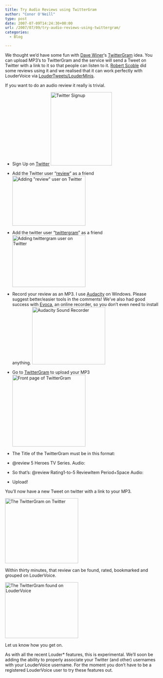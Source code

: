 ```yaml
---
title: Try Audio Reviews using TwitterGram
author: "Conor O'Neill"
type: post
date: 2007-07-09T14:24:30+00:00
url: /2007/07/09/try-audio-reviews-using-twittergram/
categories:
  - Blog

---
```

We thought we&#8217;d have some fun with [Dave Winer][1]&#8216;s [TwitterGram][2] idea. You can upload MP3&#8217;s to TwitterGram and the service will send a Tweet on Twitter with a link to it so that people can listen to it. [Robert Scoble][3] did some reviews using it and we realised that it can work perfectly with LouderVoice via [LouderTweets/LouderMinis][4].

If you want to do an audio review it really is trivial.

  * Sign Up on [Twitter][5]
[<img src="http://www.loudervoice.com/wp-content/uploads/2007/07/09/try-audio-reviews-using-twittergram/761605460_924d67e8db_m.jpg" width="201" height="240" alt="Twitter Signup" />][6]

  * Add the Twitter user &#8220;[review][7]&#8221; as a friend
[<img src="http://www.loudervoice.com/wp-content/uploads/2007/07/09/try-audio-reviews-using-twittergram/760745207_ae5883d16d_m.jpg" width="240" height="163" alt="Adding &quot;review&quot; user on Twitter" />][8]

  * Add the twitter user &#8220;[twittergram][9]&#8221; as a friend
[<img src="http://www.loudervoice.com/wp-content/uploads/2007/07/09/try-audio-reviews-using-twittergram/760745973_fdef1015e1_m.jpg" width="240" height="170" alt="Adding twittergram user on Twitter" />][10]

  * Record your review as an MP3. I use [Audacity][11] on Windows. Please suggest better/easier tools in the comments! We&#8217;ve also had good success with [Evoca][12], an online recorder, so you don&#8217;t even need to install anything.
[<img src="http://www.loudervoice.com/wp-content/uploads/2007/07/09/try-audio-reviews-using-twittergram/761606022_ba01e92fb1_m.jpg" width="240" height="188" alt="Audacity Sound  Recorder" />][13]

  * Go to [TwitterGram][2] to upload your MP3
[<img src="http://www.loudervoice.com/wp-content/uploads/2007/07/09/try-audio-reviews-using-twittergram/761606440_304525fde0_m.jpg" width="240" height="235" alt="Front page of TwitterGram" />][14]

  * The Title of the TwitterGram must be in this format:
  * @review 5 Heroes TV Series. Audio:
  * So that&#8217;s: @review Rating1-to-5 ReviewItem Period+Space Audio:
  * Upload!

You&#8217;ll now have a new Tweet on twitter with a link to your MP3.

[<img src="http://www.loudervoice.com/wp-content/uploads/2007/07/09/try-audio-reviews-using-twittergram/760747039_5533c58121_m.jpg" width="240" height="213" alt="The TwitterGram on Twitter" />][15]

Within thirty minutes, that review can be found, rated, bookmarked and grouped on LouderVoice.

[<img src="http://www.loudervoice.com/wp-content/uploads/2007/07/09/try-audio-reviews-using-twittergram/761604808_d42da707e6_m.jpg" width="240" height="183" alt="The TwitterGram found on LouderVoice" />][16]

Let us know how you get on.

As with all the recent Louder* features, this is experimental. We&#8217;ll soon be adding the ability to properly associate your Twitter (and other) usernames with your LouderVoice username. For the moment you don&#8217;t have to be a registered LouderVoice user to try these features out.

 [1]: http://www.scripting.com/2007/06/27.html
 [2]: http://www.twittergram.com/
 [3]: http://scobleizer.com/2007/07/03/james-our-coo-reviews-iphone-on-twittergram/
 [4]: http://business.loudervoice.com/2007/06/13/loudervoice-twitter-mash-up/
 [5]: http://twitter.com/signup
 [6]: http://www.flickr.com/photos/bandon1/761605460/ "Photo Sharing"
 [7]: http://twitter.com/review
 [8]: http://www.flickr.com/photos/bandon1/760745207/ "Photo Sharing"
 [9]: http://twitter.com/twittergram
 [10]: http://www.flickr.com/photos/bandon1/760745973/ "Photo Sharing"
 [11]: http://audacity.sourceforge.net/
 [12]: http://www.evoca.com/
 [13]: http://www.flickr.com/photos/bandon1/761606022/ "Photo Sharing"
 [14]: http://www.flickr.com/photos/bandon1/761606440/ "Photo Sharing"
 [15]: http://www.flickr.com/photos/bandon1/760747039/ "Photo Sharing"
 [16]: http://www.flickr.com/photos/bandon1/761604808/ "Photo Sharing"